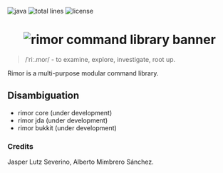 ![java](https://img.shields.io/badge/java-%23ED8B00.svg?style=flat&logo=java&logoColor=white) ![total lines](https://img.shields.io/tokei/lines/github/networkersSTU/rimor) ![license](https://img.shields.io/github/license/networkersSTU/rimor)
<div align="center">
  <h1><img alt='rimor command library banner' src='https://user-images.githubusercontent.com/28309837/160262782-948e8072-1da9-4cfc-8d63-a93d4c7597e4.png'></h1>
</div>

> /ˈriː.mor/ - to examine, explore, investigate, root up.

Rimor is a multi-purpose modular command library.

## Disambiguation
- rimor core (under development)
- rimor jda (under development)
- rimor bukkit (under development)

### Credits
Jasper Lutz Severino, Alberto Mimbrero Sánchez.
